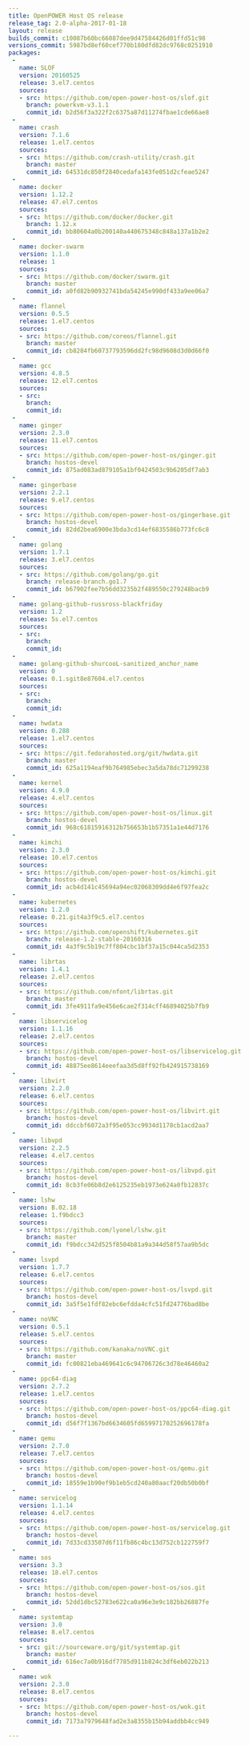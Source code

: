 ```yaml
---
title: OpenPOWER Host OS release
release_tag: 2.0-alpha-2017-01-18
layout: release
builds_commit: c10087b60bc66087dee9d47584426d01ffd51c98
versions_commit: 5987bd8ef60cef770b180dfd82dc9768c0251910
packages:
 -
   name: SLOF
   version: 20160525
   release: 3.el7.centos
   sources:
   - src: https://github.com/open-power-host-os/slof.git
     branch: powerkvm-v3.1.1
     commit_id: b2d56f3a322f2c6375a87d11274fbae1cde66ae8
 -
   name: crash
   version: 7.1.6
   release: 1.el7.centos
   sources:
   - src: https://github.com/crash-utility/crash.git
     branch: master
     commit_id: 64531dc850f2840cedafa143fe051d2cfeae5247
 -
   name: docker
   version: 1.12.2
   release: 47.el7.centos
   sources:
   - src: https://github.com/docker/docker.git
     branch: 1.12.x
     commit_id: bb80604a0b200140a440675348c848a137a1b2e2
 -
   name: docker-swarm
   version: 1.1.0
   release: 1
   sources:
   - src: https://github.com/docker/swarm.git
     branch: master
     commit_id: a0fd82b90932741bda54245e990df433a9ee06a7
 -
   name: flannel
   version: 0.5.5
   release: 1.el7.centos
   sources:
   - src: https://github.com/coreos/flannel.git
     branch: master
     commit_id: cb8284fb60737793596dd2fc98d9608d3d0d66f0
 -
   name: gcc
   version: 4.8.5
   release: 12.el7.centos
   sources:
   - src: 
     branch: 
     commit_id: 
 -
   name: ginger
   version: 2.3.0
   release: 11.el7.centos
   sources:
   - src: https://github.com/open-power-host-os/ginger.git
     branch: hostos-devel
     commit_id: 875ad083ad879105a1bf0424503c9b6205df7ab3
 -
   name: gingerbase
   version: 2.2.1
   release: 9.el7.centos
   sources:
   - src: https://github.com/open-power-host-os/gingerbase.git
     branch: hostos-devel
     commit_id: 82dd2bea6900e3bda3cd14ef6835586b773fc6c8
 -
   name: golang
   version: 1.7.1
   release: 3.el7.centos
   sources:
   - src: https://github.com/golang/go.git
     branch: release-branch.go1.7
     commit_id: b67902fee7b56dd3235b2f489550c279248bacb9
 -
   name: golang-github-russross-blackfriday
   version: 1.2
   release: 5s.el7.centos
   sources:
   - src: 
     branch: 
     commit_id: 
 -
   name: golang-github-shurcooL-sanitized_anchor_name
   version: 0
   release: 0.1.sgit8e87604.el7.centos
   sources:
   - src: 
     branch: 
     commit_id: 
 -
   name: hwdata
   version: 0.288
   release: 1.el7.centos
   sources:
   - src: https://git.fedorahosted.org/git/hwdata.git
     branch: master
     commit_id: 625a1194eaf9b764985ebec3a5da78dc71299238
 -
   name: kernel
   version: 4.9.0
   release: 4.el7.centos
   sources:
   - src: https://github.com/open-power-host-os/linux.git
     branch: hostos-devel
     commit_id: 968c61815916312b756653b1b57351a1e44d7176
 -
   name: kimchi
   version: 2.3.0
   release: 10.el7.centos
   sources:
   - src: https://github.com/open-power-host-os/kimchi.git
     branch: hostos-devel
     commit_id: acb4d141c45694a94ec02068309dd4e6f97fea2c
 -
   name: kubernetes
   version: 1.2.0
   release: 0.21.git4a3f9c5.el7.centos
   sources:
   - src: https://github.com/openshift/kubernetes.git
     branch: release-1.2-stable-20160316
     commit_id: 4a3f9c5b19c7ff804cbc1bf37a15c044ca5d2353
 -
   name: librtas
   version: 1.4.1
   release: 2.el7.centos
   sources:
   - src: https://github.com/nfont/librtas.git
     branch: master
     commit_id: 3fe4911fa9e456e6cae2f314cff46894025b7fb9
 -
   name: libservicelog
   version: 1.1.16
   release: 2.el7.centos
   sources:
   - src: https://github.com/open-power-host-os/libservicelog.git
     branch: hostos-devel
     commit_id: 48875ee8614eeefaa3d5d8ff92fb424915738169
 -
   name: libvirt
   version: 2.2.0
   release: 6.el7.centos
   sources:
   - src: https://github.com/open-power-host-os/libvirt.git
     branch: hostos-devel
     commit_id: ddccbf6072a3f95e053cc9934d1178cb1acd2aa7
 -
   name: libvpd
   version: 2.2.5
   release: 4.el7.centos
   sources:
   - src: https://github.com/open-power-host-os/libvpd.git
     branch: hostos-devel
     commit_id: 8cb3fe06b8d2e6125235eb1973e624a0fb12837c
 -
   name: lshw
   version: B.02.18
   release: 1.f9bdcc3
   sources:
   - src: https://github.com/lyonel/lshw.git
     branch: master
     commit_id: f9bdcc342d525f8504b81a9a344d58f57aa9b5dc
 -
   name: lsvpd
   version: 1.7.7
   release: 6.el7.centos
   sources:
   - src: https://github.com/open-power-host-os/lsvpd.git
     branch: hostos-devel
     commit_id: 3a5f5e1fdf82ebc6efdda4cfc51fd24776bad8be
 -
   name: noVNC
   version: 0.5.1
   release: 5.el7.centos
   sources:
   - src: https://github.com/kanaka/noVNC.git
     branch: master
     commit_id: fc00821eba469641c6c94706726c3d78e46460a2
 -
   name: ppc64-diag
   version: 2.7.2
   release: 1.el7.centos
   sources:
   - src: https://github.com/open-power-host-os/ppc64-diag.git
     branch: hostos-devel
     commit_id: d56f7f1367bd6634605fd65997170252696178fa
 -
   name: qemu
   version: 2.7.0
   release: 7.el7.centos
   sources:
   - src: https://github.com/open-power-host-os/qemu.git
     branch: hostos-devel
     commit_id: 18559e1b90ef9b1eb5cd240a80aacf20db50b0bf
 -
   name: servicelog
   version: 1.1.14
   release: 4.el7.centos
   sources:
   - src: https://github.com/open-power-host-os/servicelog.git
     branch: hostos-devel
     commit_id: 7d33cd33507d6f11fb86c4bc13d752cb122759f7
 -
   name: sos
   version: 3.3
   release: 18.el7.centos
   sources:
   - src: https://github.com/open-power-host-os/sos.git
     branch: hostos-devel
     commit_id: 52dd1dbc52783e622ca0a96e3e9c182bb26887fe
 -
   name: systemtap
   version: 3.0
   release: 8.el7.centos
   sources:
   - src: git://sourceware.org/git/systemtap.git
     branch: master
     commit_id: 616ec7a0b916df7785d911b824c3df6eb022b213
 -
   name: wok
   version: 2.3.0
   release: 8.el7.centos
   sources:
   - src: https://github.com/open-power-host-os/wok.git
     branch: hostos-devel
     commit_id: 7173a7979648fad2e3a8355b15b94addbb4cc949

---
```

